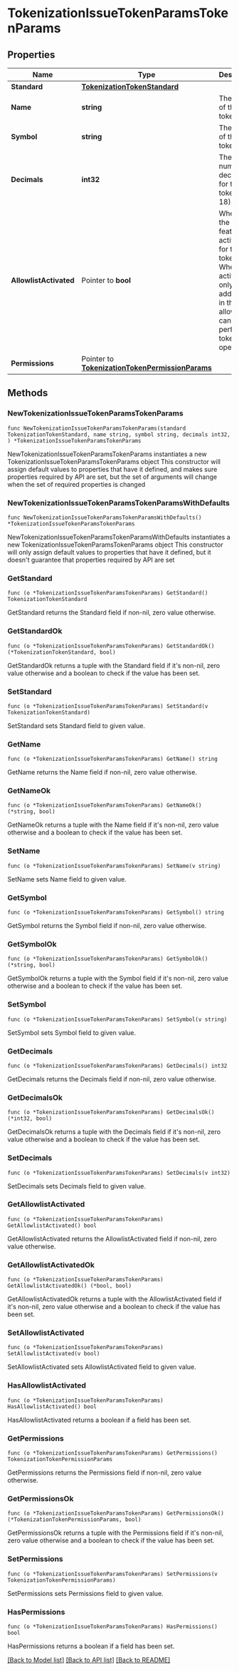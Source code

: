 # TokenizationIssueTokenParamsTokenParams

## Properties

Name | Type | Description | Notes
------------ | ------------- | ------------- | -------------
**Standard** | [**TokenizationTokenStandard**](TokenizationTokenStandard.md) |  | 
**Name** | **string** | The name of the token. | 
**Symbol** | **string** | The symbol of the token. | 
**Decimals** | **int32** | The number of decimals for the token (0-18). | 
**AllowlistActivated** | Pointer to **bool** | Whether the allowlist feature is activated for the token. When activated, only addresses in the allowlist can perform token operations. | [optional] [default to false]
**Permissions** | Pointer to [**TokenizationTokenPermissionParams**](TokenizationTokenPermissionParams.md) |  | [optional] 

## Methods

### NewTokenizationIssueTokenParamsTokenParams

`func NewTokenizationIssueTokenParamsTokenParams(standard TokenizationTokenStandard, name string, symbol string, decimals int32, ) *TokenizationIssueTokenParamsTokenParams`

NewTokenizationIssueTokenParamsTokenParams instantiates a new TokenizationIssueTokenParamsTokenParams object
This constructor will assign default values to properties that have it defined,
and makes sure properties required by API are set, but the set of arguments
will change when the set of required properties is changed

### NewTokenizationIssueTokenParamsTokenParamsWithDefaults

`func NewTokenizationIssueTokenParamsTokenParamsWithDefaults() *TokenizationIssueTokenParamsTokenParams`

NewTokenizationIssueTokenParamsTokenParamsWithDefaults instantiates a new TokenizationIssueTokenParamsTokenParams object
This constructor will only assign default values to properties that have it defined,
but it doesn't guarantee that properties required by API are set

### GetStandard

`func (o *TokenizationIssueTokenParamsTokenParams) GetStandard() TokenizationTokenStandard`

GetStandard returns the Standard field if non-nil, zero value otherwise.

### GetStandardOk

`func (o *TokenizationIssueTokenParamsTokenParams) GetStandardOk() (*TokenizationTokenStandard, bool)`

GetStandardOk returns a tuple with the Standard field if it's non-nil, zero value otherwise
and a boolean to check if the value has been set.

### SetStandard

`func (o *TokenizationIssueTokenParamsTokenParams) SetStandard(v TokenizationTokenStandard)`

SetStandard sets Standard field to given value.


### GetName

`func (o *TokenizationIssueTokenParamsTokenParams) GetName() string`

GetName returns the Name field if non-nil, zero value otherwise.

### GetNameOk

`func (o *TokenizationIssueTokenParamsTokenParams) GetNameOk() (*string, bool)`

GetNameOk returns a tuple with the Name field if it's non-nil, zero value otherwise
and a boolean to check if the value has been set.

### SetName

`func (o *TokenizationIssueTokenParamsTokenParams) SetName(v string)`

SetName sets Name field to given value.


### GetSymbol

`func (o *TokenizationIssueTokenParamsTokenParams) GetSymbol() string`

GetSymbol returns the Symbol field if non-nil, zero value otherwise.

### GetSymbolOk

`func (o *TokenizationIssueTokenParamsTokenParams) GetSymbolOk() (*string, bool)`

GetSymbolOk returns a tuple with the Symbol field if it's non-nil, zero value otherwise
and a boolean to check if the value has been set.

### SetSymbol

`func (o *TokenizationIssueTokenParamsTokenParams) SetSymbol(v string)`

SetSymbol sets Symbol field to given value.


### GetDecimals

`func (o *TokenizationIssueTokenParamsTokenParams) GetDecimals() int32`

GetDecimals returns the Decimals field if non-nil, zero value otherwise.

### GetDecimalsOk

`func (o *TokenizationIssueTokenParamsTokenParams) GetDecimalsOk() (*int32, bool)`

GetDecimalsOk returns a tuple with the Decimals field if it's non-nil, zero value otherwise
and a boolean to check if the value has been set.

### SetDecimals

`func (o *TokenizationIssueTokenParamsTokenParams) SetDecimals(v int32)`

SetDecimals sets Decimals field to given value.


### GetAllowlistActivated

`func (o *TokenizationIssueTokenParamsTokenParams) GetAllowlistActivated() bool`

GetAllowlistActivated returns the AllowlistActivated field if non-nil, zero value otherwise.

### GetAllowlistActivatedOk

`func (o *TokenizationIssueTokenParamsTokenParams) GetAllowlistActivatedOk() (*bool, bool)`

GetAllowlistActivatedOk returns a tuple with the AllowlistActivated field if it's non-nil, zero value otherwise
and a boolean to check if the value has been set.

### SetAllowlistActivated

`func (o *TokenizationIssueTokenParamsTokenParams) SetAllowlistActivated(v bool)`

SetAllowlistActivated sets AllowlistActivated field to given value.

### HasAllowlistActivated

`func (o *TokenizationIssueTokenParamsTokenParams) HasAllowlistActivated() bool`

HasAllowlistActivated returns a boolean if a field has been set.

### GetPermissions

`func (o *TokenizationIssueTokenParamsTokenParams) GetPermissions() TokenizationTokenPermissionParams`

GetPermissions returns the Permissions field if non-nil, zero value otherwise.

### GetPermissionsOk

`func (o *TokenizationIssueTokenParamsTokenParams) GetPermissionsOk() (*TokenizationTokenPermissionParams, bool)`

GetPermissionsOk returns a tuple with the Permissions field if it's non-nil, zero value otherwise
and a boolean to check if the value has been set.

### SetPermissions

`func (o *TokenizationIssueTokenParamsTokenParams) SetPermissions(v TokenizationTokenPermissionParams)`

SetPermissions sets Permissions field to given value.

### HasPermissions

`func (o *TokenizationIssueTokenParamsTokenParams) HasPermissions() bool`

HasPermissions returns a boolean if a field has been set.


[[Back to Model list]](../README.md#documentation-for-models) [[Back to API list]](../README.md#documentation-for-api-endpoints) [[Back to README]](../README.md)


